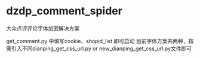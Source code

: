 # dzdp_comment_spider
大众点评评论字体加密解决方案

get_comment.py 中填写cookie、shopid_list 即可启动
目前字体方案共两种，按需引入不同dianping_get_css_url.py or new_dianping_get_css_url.py文件即可